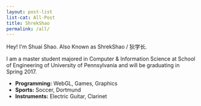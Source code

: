 ```yaml
---
layout: post-list
list-cat: All-Post
title: ShrekShao
permalink: /all/
---
```



Hey! I'm Shuai Shao. Also Known as ShrekShao / 狄学长. 

I am a master student majored in Computer & Information Science at School of Engineering of University of Pennsylvania 
and will be graduating in Spring 2017. 

* **Programming:** WebGL, Games, Graphics
* **Sports:** Soccer, Dortmund
* **Instruments:** Electric Guitar, Clarinet


